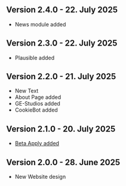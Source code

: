 ## Version 2.4.0 - 22. July 2025
- News module added

## Version 2.3.0 - 22. July 2025
- Plausible added

## Version 2.2.0 - 21. July 2025
- New Text
- About Page added
- GE-Studios added
- CookieBot added

## Version 2.1.0 - 20. July 2025
- [Beta Apply added](/beta/apply/index.php)

## Version 2.0.0 - 28. June 2025
- New Website design